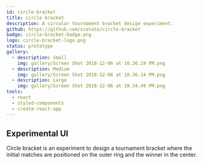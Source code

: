 ```yaml
---
id: circle-bracket
title: circle bracket
description: A circular tournament bracket design experiment.
github: https://github.com/scotato/circle-bracket
badge: circle-bracket-badge.png
logo: circle-bracket-logo.png
status: prototype
gallery:
  - description: Small
    img: gallery/Screen Shot 2018-12-06 at 10.36.19 PM.png
  - description: Medium
    img: gallery/Screen Shot 2018-12-06 at 10.36.14 PM.png
  - description: Large
    img: gallery/Screen Shot 2018-12-06 at 10.34.49 PM.png
tools: 
  - react
  - styled-components
  - create-react-app
---
```


## Experimental UI
Circle bracket is an experiment to design a tournament bracket where the initial matches are positioned on the outer ring and the winner in the center.
